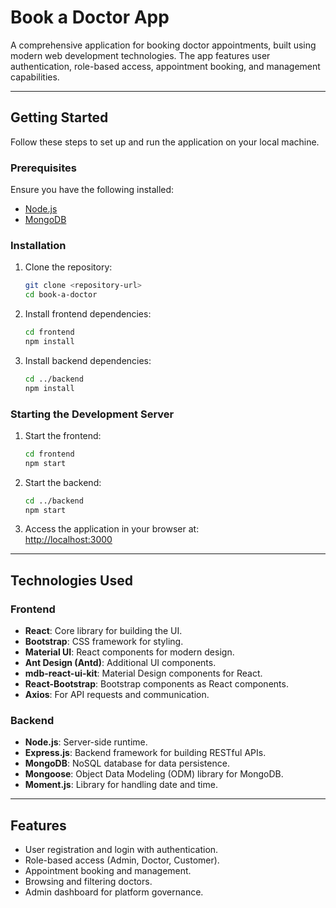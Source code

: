 # Book a Doctor App  

A comprehensive application for booking doctor appointments, built using modern web development technologies. The app features user authentication, role-based access, appointment booking, and management capabilities.

---

## Getting Started  

Follow these steps to set up and run the application on your local machine.

### Prerequisites  
Ensure you have the following installed:  
- [Node.js](https://nodejs.org/)  
- [MongoDB](https://www.mongodb.com/)  

### Installation  

1. Clone the repository:  
   ```bash  
   git clone <repository-url>  
   cd book-a-doctor  
   ```  

2. Install frontend dependencies:  
   ```bash  
   cd frontend  
   npm install  
   ```  

3. Install backend dependencies:  
   ```bash  
   cd ../backend  
   npm install  
   ```  

### Starting the Development Server  

1. Start the frontend:  
   ```bash  
   cd frontend  
   npm start  
   ```  

2. Start the backend:  
   ```bash  
   cd ../backend  
   npm start  
   ```  

3. Access the application in your browser at:  
   [http://localhost:3000](http://localhost:3000)  

---

## Technologies Used  

### Frontend  
- **React**: Core library for building the UI.  
- **Bootstrap**: CSS framework for styling.  
- **Material UI**: React components for modern design.  
- **Ant Design (Antd)**: Additional UI components.  
- **mdb-react-ui-kit**: Material Design components for React.  
- **React-Bootstrap**: Bootstrap components as React components.  
- **Axios**: For API requests and communication.  

### Backend  
- **Node.js**: Server-side runtime.  
- **Express.js**: Backend framework for building RESTful APIs.  
- **MongoDB**: NoSQL database for data persistence.  
- **Mongoose**: Object Data Modeling (ODM) library for MongoDB.  
- **Moment.js**: Library for handling date and time.  

---

## Features  

- User registration and login with authentication.  
- Role-based access (Admin, Doctor, Customer).  
- Appointment booking and management.  
- Browsing and filtering doctors.  
- Admin dashboard for platform governance.  
